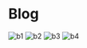# Blog

![b1](https://user-images.githubusercontent.com/48865853/153753266-cf8adaa0-2010-42fe-8e9e-755b6e8f88c7.JPG)
![b2](https://user-images.githubusercontent.com/48865853/153753284-8dedfbb4-4261-462d-8d9f-72d5f9141c7f.JPG)
![b3](https://user-images.githubusercontent.com/48865853/153753289-1e7f3c1b-45e6-4a1b-8324-775643e53408.JPG)
![b4](https://user-images.githubusercontent.com/48865853/153753312-51da6348-3ea3-428f-a23f-bba1edf4e632.JPG)
